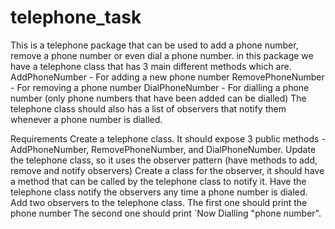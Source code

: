 # telephone_task
This is a telephone package that can be used to add a phone number, remove a phone number or even dial a phone number. in this package we have a telephone class that has 3 main different methods which are.
AddPhoneNumber - For adding a new phone number
RemovePhoneNumber - For removing a phone number
DialPhoneNumber - For dialling a phone number (only phone numbers that have been added can be dialled)
The telephone class should also has a list of observers that notify them whenever a phone number is dialled. 

Requirements
Create a telephone class. It should expose 3 public methods - AddPhoneNumber, RemovePhoneNumber, and DialPhoneNumber.
Update the telephone class, so it uses the observer pattern (have methods to add, remove and notify observers)
Create a class for the observer, it should have a method that can be called by the telephone class to notify it. 
Have the telephone class notify the observers any time a phone number is dialed. 
Add two observers to the telephone class.
The first one should print the phone number
The second one should print `Now Dialling "phone number".



